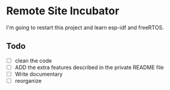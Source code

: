 # Remote Site Incubator

I'm going to restart this project and learn esp-idf and freeRTOS.



## Todo

- [ ] clean the code
- [ ] ADD the extra features described in the private README file
- [ ] Write documentary
- [ ] reorganize
